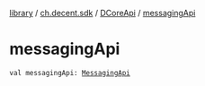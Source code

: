 [library](../../index.md) / [ch.decent.sdk](../index.md) / [DCoreApi](index.md) / [messagingApi](./messaging-api.md)

# messagingApi

`val messagingApi: `[`MessagingApi`](../../ch.decent.sdk.api/-messaging-api/index.md)